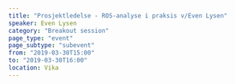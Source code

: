 ```yaml
---
title: "Prosjektledelse - ROS-analyse i praksis v/Even Lysen"
speaker: Even Lysen
category: "Breakout session"
page_type: "event"
page_subtype: "subevent"
from: "2019-03-30T15:00"
to: "2019-03-30T16:00"
location: Vika
---
```

